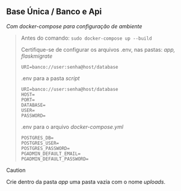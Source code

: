## Base Única / Banco e Api
_Com docker-compose para configuração de ambiente_

>Antes do comando:
> ```sudo docker-compose up --build```
>
>Certifique-se de configurar os arquivos .env, nas pastas: _app, flaskmigrate_
> ```
>URI=banco://user:senha@host/database
> ```
> .env para a pasta _script_
> ```
>URI=banco://user:senha@host/database
>HOST=
>PORT=
>DATABASE=
>USER=
>PASSWORD=
> ```
> .env para o arquivo _docker-compose.yml_
>```
>POSTGRES_DB=
>POSTGRES_USER=
>POSTGRES_PASSWORD=
>PGADMIN_DEFAULT_EMAIL=
>PGADMIN_DEFAULT_PASSWORD=
>```

> [!CAUTION]
> Crie dentro da pasta _app_ uma pasta vazia com o nome _uploads_.
